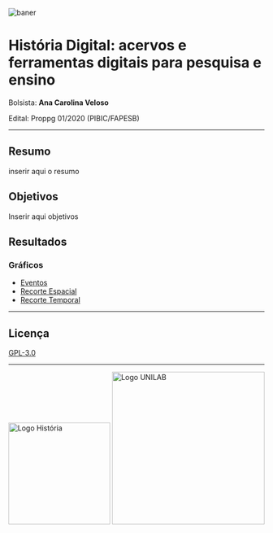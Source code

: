 ![baner](https://raw.githubusercontent.com/ericbrasiln/pibic_2020-2021/99af7e0395349b97e6077d582b3f0854131cca5f/docs/imgs/banner_hist.png)

# História Digital: acervos e ferramentas digitais para pesquisa e ensino

Bolsista: **Ana Carolina Veloso**

Edital: Proppg 01/2020 (PIBIC/FAPESB)

---

## Resumo

inserir aqui o resumo

## Objetivos

Inserir aqui objetivos

## Resultados

### Gráficos

* [Eventos](docs/hdb/graphs/eventos.html)
* [Recorte Espacial](https://ericbrasiln.github.io/pibic_2020-2021/hdb/graphs/hdb_rec_espacial.html)
* [Recorte Temporal](https://ericbrasiln.github.io/pibic_2020-2021/hdb/graphs/hdb_rec_temporal.html)
  
---

## Licença

[GPL-3.0](https://github.com/ericbrasiln/pibic_2020-2021/blob/main/LICENSE)

---

<img src="https://raw.githubusercontent.com/ericbrasiln/pibic_2020-2021/99af7e0395349b97e6077d582b3f0854131cca5f/docs/imgs/logo_hist.png" alt="Logo História" style="width:200px">

<img src="https://raw.githubusercontent.com/ericbrasiln/pibic_2020-2021/99af7e0395349b97e6077d582b3f0854131cca5f/docs/imgs/logo_unilab.png" alt="Logo UNILAB" style="width:300px">
